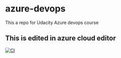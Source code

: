 # azure-devops
This a repo for Udacity Azure devops course

## This is edited in azure cloud editor

[![CI](https://github.com/bchen-yyc/azure-devops/actions/workflows/main.yml/badge.svg)](https://github.com/bchen-yyc/azure-devops/actions/workflows/main.yml)
